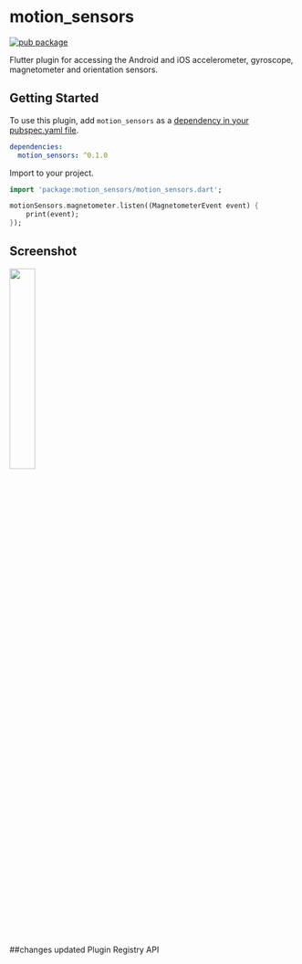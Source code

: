 # motion_sensors

[![pub package](https://img.shields.io/pub/v/motion_sensors.svg)](https://pub.dev/packages/motion_sensors)

Flutter plugin for accessing the Android and iOS accelerometer, gyroscope, magnetometer and orientation sensors.

## Getting Started

To use this plugin, add `motion_sensors` as a [dependency in your pubspec.yaml
file](https://flutter.io/platform-plugins/).

```yaml
dependencies:
  motion_sensors: ^0.1.0
```

Import to your project.

``` dart
import 'package:motion_sensors/motion_sensors.dart';

motionSensors.magnetometer.listen((MagnetometerEvent event) {
    print(event);
});

```

## Screenshot

<img src="https://github.com/zesage/motion_sensors/raw/master/screenshot.png" width="30%" />


##changes 
updated Plugin Registry API
